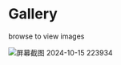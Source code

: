 # Gallery
browse to view images

![屏幕截图 2024-10-15 223934](https://github.com/user-attachments/assets/d57dc762-a748-4aed-9f06-2a28293bb86f)
